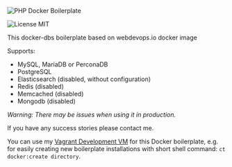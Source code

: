 ![PHP Docker Boilerplate](https://static.webdevops.io/php-docker-boilerplate.svg)

![License MIT](https://img.shields.io/badge/license-MIT-blue.svg?style=flat)

This docker-dbs boilerplate based on webdevops.io docker image

Supports:

- MySQL, MariaDB or PerconaDB
- PostgreSQL
- Elasticsearch (disabled, without configuration)
- Redis (disabled)
- Memcached (disabled)
- Mongodb (disabled)

*Warning: There may be issues when using it in production.*

If you have any success stories please contact me.

You can use my [Vagrant Development VM](https://github.com/mblaschke/vagrant-development) for this Docker boilerplate, e.g. for easily creating new boilerplate installations with short shell command: `ct docker:create directory`.
